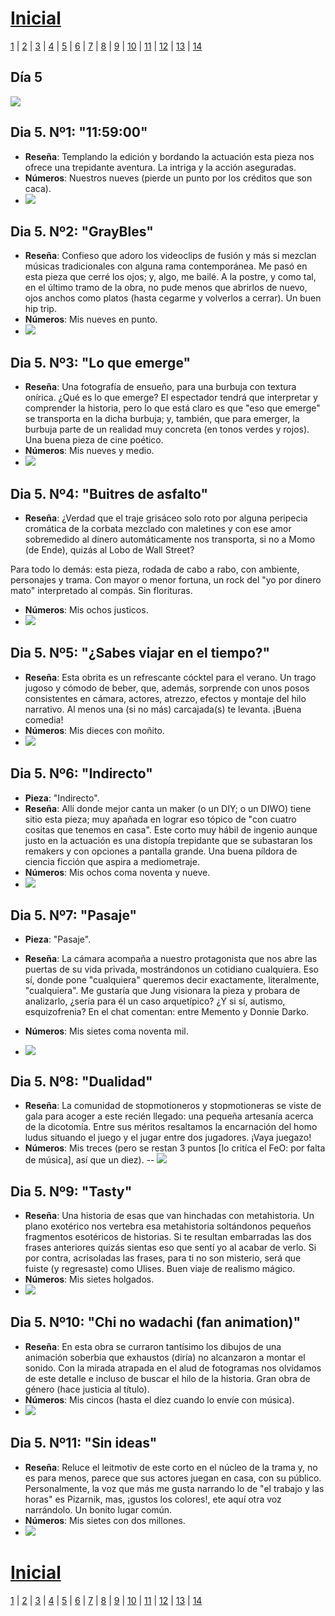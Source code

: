 # [Inicial](./index.md)

[1](dia1.md) | [2](dia2.md) | [3](dia3.md) | [4](dia4.md) | [5](dia5.md) | [6](dia6.md) | [7](dia7.md) | [8](dia8.md) | [9](dia9.md) | [10](dia10.md) | [11](dia11.md) | [12](dia12.md) | [13](dia13.md) | [14](dia14.md)
<h2>Día 5</h2>

![](dia5/0107210.png)

## **Dia 5. Nº1: "11:59:00"**
- **Reseña**: Templando la edición y bordando la actuación esta pieza nos ofrece una trepidante aventura. La intriga y la acción aseguradas.
- **Números**: Nuestros  nueves (pierde un punto por los créditos que son caca).
- ![](dia5/0107211.png)

## **Dia 5. Nº2: "GrayBles"**
- **Reseña**: Confieso que adoro los videoclips de fusión y más si mezclan músicas tradicionales con alguna rama contemporánea. Me pasó en esta pieza que cerré los ojos; y, algo, me bailé. A la postre, y como tal, en el último tramo de la obra, no pude menos que abrirlos de nuevo, ojos anchos como platos (hasta cegarme y volverlos a cerrar). Un buen hip trip.
- **Números**: Mis nueves en punto.
- ![](dia5/0107212.png)

## **Dia 5. Nº3: "Lo que emerge"**
- **Reseña**: Una fotografía de ensueño, para una burbuja con textura onírica. ¿Qué es lo que emerge? El espectador tendrá que interpretar y comprender la historia, pero lo que está claro es que "eso que emerge" se transporta en la dicha burbuja; y, también, que para emerger, la burbuja parte de un realidad muy concreta (en tonos verdes y rojos). Una buena pieza de cine poético.
- **Números**: Mis nueves y medio.
- ![](dia5/0107213.png)

## **Dia 5. Nº4: "Buitres de asfalto"**
- **Reseña**: ¿Verdad que el traje grisáceo solo roto por alguna peripecia cromática de la corbata mezclado con maletines y con ese amor sobremedido al dinero automáticamente nos transporta, si no a Momo (de Ende), quizás al Lobo de Wall Street? 

Para todo lo demás: esta pieza, rodada de cabo a rabo, con ambiente, personajes y trama. Con mayor o menor fortuna, un rock del "yo por dinero mato" interpretado al compás. Sin florituras.
- **Números**: Mis ochos justicos.
- ![](dia5/0107214.png)

## **Dia 5. Nº5: "¿Sabes viajar en el tiempo?"**
- **Reseña**: Esta obrita es un refrescante cócktel para el verano. Un trago jugoso y cómodo de beber, que, además, sorprende con unos posos consistentes en cámara, actores, atrezzo, efectos y montaje del hilo narrativo. Al menos una (si no más) carcajada(s) te levanta. ¡Buena comedia!
- **Números**: Mis dieces con moñito.
- ![](dia5/0107215.png)

## **Dia 5. Nº6: "Indirecto"**

- **Pieza**: "Indirecto".
- **Reseña**: Allí donde mejor canta un maker (o un DIY; o un DIWO) tiene sitio esta pieza; muy apañada en lograr eso tópico de "con cuatro cositas que tenemos en casa". Este corto muy hábil de ingenio aunque justo en la actuación es una distopía trepidante que se subastaran los remakers y con opciones a pantalla grande. Una buena píldora de ciencia ficción que aspira a mediometraje.
- **Números**: Mis ochos coma noventa y nueve.
- ![](dia5/0107216.png)

## **Dia 5. Nº7: "Pasaje"**

- **Pieza**: "Pasaje".
- **Reseña**: La cámara acompaña a nuestro protagonista que nos abre las puertas de su vida privada, mostrándonos un cotidiano cualquiera. Eso sí, donde pone "cualquiera" queremos decir exactamente, literalmente, "cualquiera". Me gustaría que Jung visionara la pieza y probara de analizarlo, ¿sería para él un caso arquetípico? ¿Y si sí, autismo, esquizofrenia? En el chat comentan: entre Memento y Donnie Darko.
- **Números**: Mis sietes coma noventa mil.

- ![](dia5/0107217.png)

## **Dia 5. Nº8: "Dualidad"**
- **Reseña**: La comunidad de stopmotioneros y stopmotioneras se viste de gala para acoger a este recién llegado: una pequeña artesanía acerca de la dicotomía. Entre sus méritos resaltamos la encarnación del homo ludus situando el juego y el jugar entre dos jugadores. ¡Vaya juegazo!  
- **Números**: Mis treces (pero se restan 3 puntos [lo critíca el FeO: por falta de música], así que un diez).
-- ![](dia5/0107218.png)

## **Dia 5. Nº9: "Tasty"**
- **Reseña**: Una historia de esas que van hinchadas con metahistoria. Un plano exotérico nos vertebra esa metahistoria soltándonos pequeños fragmentos esotéricos de historias. Si te resultan embarradas las dos frases anteriores quizás sientas eso que sentí yo al acabar de verlo. Si por contra, acrisoladas las frases, para ti no son misterio, será que fuiste (y regresaste) como Ulises. Buen viaje de realismo mágico.
- **Números**: Mis sietes holgados.
- ![](dia5/0107219.png)


## **Dia 5. Nº10: "Chi no wadachi (fan animation)"**
- **Reseña**: En esta obra se curraron tantísimo los dibujos de una animación soberbia que exhaustos (diría) no alcanzaron a montar el sonido. Con la mirada atrapada en el alud de fotogramas nos olvidamos de este detalle e incluso de buscar el hilo de la historia. Gran obra de género (hace justicia al título).
- **Números**: Mis cincos (hasta el díez cuando lo envíe con música).
- ![](dia5/01072110.png)


## **Dia 5. Nº11: "Sin ideas"**
- **Reseña**: Reluce el leitmotiv de este corto en el núcleo de la trama y, no es para menos, parece que sus actores juegan en casa, con su público. Personalmente, la voz que más me gusta narrando lo de "el trabajo y las horas" es Pizarnik, mas, ¡gustos los colores!, ete aquí otra voz narrándolo. Un bonito lugar común.
- **Números**: Mis sietes con dos millones.
- ![](dia5/01072111.png)


# [Inicial](./index.md)

[1](dia1.md) | [2](dia2.md) | [3](dia3.md) | [4](dia4.md) | [5](dia5.md) | [6](dia6.md) | [7](dia7.md) | [8](dia8.md) | [9](dia9.md) | [10](dia10.md) | [11](dia11.md) | [12](dia12.md) | [13](dia13.md) | [14](dia14.md)
